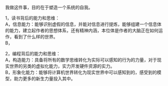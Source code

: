 我做这件事，目的在于塑造一个系统的自我。     

1，读书背后的能力和思维：   
A，信息能力：能够识别虚假的信息，并能对信息进行提炼，能够组建一个信息体的能力，建立起作者的思想体系，还有精神内涵，本位体是作者的大脑正在如何运作，看到了什么样的世界。    
B，

2，编程背后的能力和思维：    
A，构造能力：具备将所有的数学思维转化为实际可以感知的行为的力量，对于现实世界的另类的虚拟化能力，实力开发硬件资源的实力。   
B，形象化能力：能够将计算机世界转化为现实世界中可以感知到的，感受到的模型，助力更多的新生力量投入其中。    
